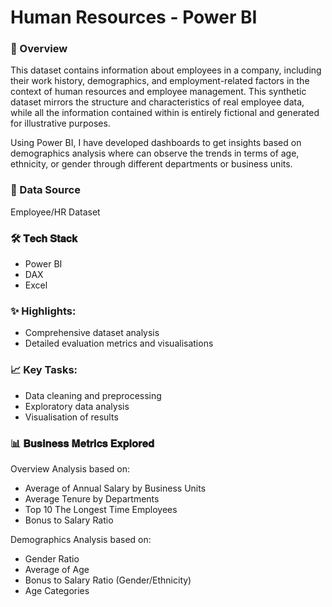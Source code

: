 # Human Resources - Power BI

### 📝 Overview
This dataset contains information about employees in a company, including their work history, demographics, and employment-related factors in the context of human resources and employee management. This synthetic dataset mirrors the structure and characteristics of real employee data, while all the information contained within is entirely fictional and generated for illustrative purposes.

Using Power BI, I have developed dashboards to get insights based on demographics analysis where can observe the trends in terms of age, ethnicity, or gender through different departments or business units.

### 📂 Data Source
Employee/HR Dataset

### 🛠️ 𝐓𝐞𝐜𝐡 𝐒𝐭𝐚𝐜𝐤
- Power BI
- DAX
- Excel

### ✨ Highlights:
- Comprehensive dataset analysis 
- Detailed evaluation metrics and visualisations 

### 📈 Key Tasks:
- Data cleaning and preprocessing 
- Exploratory data analysis 
- Visualisation of results

### 📊 𝐁𝐮𝐬𝐢𝐧𝐞𝐬𝐬 𝐌𝐞𝐭𝐫𝐢𝐜𝐬 𝐄𝐱𝐩𝐥𝐨𝐫𝐞𝐝
Overview Analysis based on:
- Average of Annual Salary by Business Units
- Average Tenure by Departments
- Top 10 The Longest Time Employees
- Bonus to Salary Ratio

Demographics Analysis based on:
- Gender Ratio
- Average of Age
- Bonus to Salary Ratio (Gender/Ethnicity)
- Age Categories
